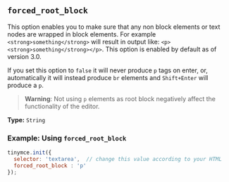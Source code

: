 ## `forced_root_block`

This option enables you to make sure that any non block elements or text nodes are wrapped in block elements. For example `<strong>something</strong>` will result in output like: `<p><strong>something</strong></p>`. This option is enabled by default as of version 3.0.

If you set this option to `false` it will never produce `p` tags on enter, or, automatically it will instead produce `br` elements and `Shift+Enter` will produce a `p`.

> **Warning**: Not using `p` elements as root block negatively affect the functionality of the editor.

**Type:** `String`

### Example: Using `forced_root_block`

```js
tinymce.init({
  selector: 'textarea',  // change this value according to your HTML
  forced_root_block : 'p'
});
```
